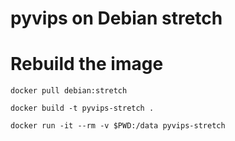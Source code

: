 # pyvips on Debian stretch

# Rebuild the image

	docker pull debian:stretch

	docker build -t pyvips-stretch .

	docker run -it --rm -v $PWD:/data pyvips-stretch



